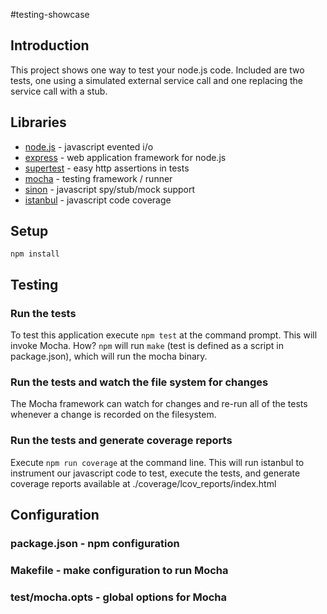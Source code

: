 #testing-showcase

## Introduction
This project shows one way to test your node.js code.  Included are two tests, one using a simulated external
service call and one replacing the service call with a stub.

## Libraries

* [node.js](http://nodejs.org/) - javascript evented i/o
* [express](http://expressjs.com/) - web application framework for node.js
* [supertest](https://github.com/visionmedia/supertest) - easy http assertions in tests
* [mocha](http://visionmedia.github.io/mocha/) - testing framework / runner
* [sinon](http://www.sinonjs.org) - javascript spy/stub/mock support
* [istanbul](http://gotwarlost.github.io/istanbul/) - javascript code coverage

## Setup

    npm install

## Testing

### Run the tests
To test this application execute `npm test` at the command prompt.  This will invoke Mocha.  How?  `npm` will
run `make` (test is defined as a script in package.json), which will run the mocha binary.

### Run the tests and watch the file system for changes
The Mocha framework can watch for changes and re-run all of the tests whenever a change is recorded on the filesystem.

### Run the tests and generate coverage reports
Execute `npm run coverage` at the command line.  This will run istanbul to instrument our javascript code to test, execute the tests,
and generate coverage reports available at ./coverage/lcov_reports/index.html

## Configuration

### package.json - npm configuration
### Makefile - make configuration to run Mocha
### test/mocha.opts - global options for Mocha
